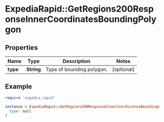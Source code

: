 # ExpediaRapid::GetRegions200ResponseInnerCoordinatesBoundingPolygon

## Properties

| Name | Type | Description | Notes |
| ---- | ---- | ----------- | ----- |
| **type** | **String** | Type of bounding polygon. | [optional] |

## Example

```ruby
require 'expedia_rapid'

instance = ExpediaRapid::GetRegions200ResponseInnerCoordinatesBoundingPolygon.new(
  type: null
)
```

